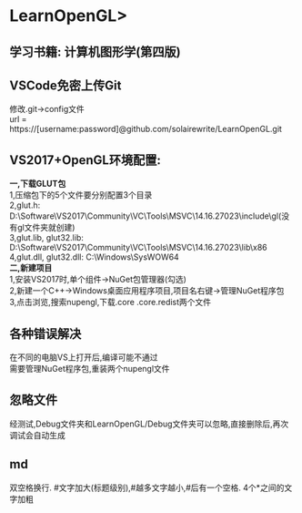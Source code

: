 ﻿# LearnOpenGL>
## 学习书籍: 计算机图形学(第四版)
## VSCode免密上传Git
修改.git->config文件  
url = https://[username:password]@github.com/solairewrite/LearnOpenGL.git  
## VS2017+OpenGL环境配置:  
**一,下载GLUT包**  
1,压缩包下的5个文件要分别配置3个目录  
2,glut.h: D:\Software\VS2017\Community\VC\Tools\MSVC\14.16.27023\include\gl(没有gl文件夹就创建)  
3,glut.lib, glut32.lib: D:\Software\VS2017\Community\VC\Tools\MSVC\14.16.27023\lib\x86  
4,glut.dll, glut32.dll: C:\Windows\SysWOW64  
**二,新建项目**  
1,安装VS2017时,单个组件->NuGet包管理器(勾选)  
2,新建一个C++->Windows桌面应用程序项目,项目名右键->管理NuGet程序包  
3,点击浏览,搜索nupengl,下载.core .core.redist两个文件  
## 各种错误解决  
在不同的电脑VS上打开后,编译可能不通过  
需要管理NuGet程序包,重装两个nupengl文件  
## 忽略文件
经测试,Debug文件夹和LearnOpenGL/Debug文件夹可以忽略,直接删除后,再次调试会自动生成  
## md
双空格换行. #文字加大(标题级别),#越多文字越小,#后有一个空格. 4个*之间的文字加粗  
